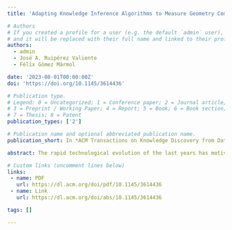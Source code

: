 ```yaml
---
title: 'Adapting Knowledge Inference Algorithms to Measure Geometry Competencies through a Puzzle Game'

# Authors
# If you created a profile for a user (e.g. the default `admin` user), write the username (folder name) here
# and it will be replaced with their full name and linked to their profile.
authors:
  - admin
  - José A. Ruipérez Valiente
  - Félix Gómez Mármol

date: '2023-08-01T00:00:00Z'
doi: 'https://doi.org/10.1145/3614436'

# Publication type.
# Legend: 0 = Uncategorized; 1 = Conference paper; 2 = Journal article;
# 3 = Preprint / Working Paper; 4 = Report; 5 = Book; 6 = Book section;
# 7 = Thesis; 8 = Patent
publication_types: ['2']

# Publication name and optional abbreviated publication name.
publication_short: In *ACM Transactions on Knowledge Discovery from Data*

abstract: The rapid technological evolution of the last years has motivated students to develop capabilities that will prepare them for an unknown future in the 21st century. In this context, many teachers intend to optimise the learning process, making it more dynamic and exciting through the introduction of gamification. Thus, this paper focuses on a data-driven assessment of geometry competencies, which are essential for developing problem-solving and higher-order thinking skills. Our main goal is to adapt, evaluate and compare Bayesian Knowledge Tracing (BKT), Performance Factor Analysis (PFA), Elo and Deep Knowledge Tracing (DKT) algorithms applied to the data of a geometry game named Shadowspect, in order to predict students’ performance by means of several classifier metrics. We analysed two algorithmic configurations, with and without prioritisation of Knowledge Components (KCs) – the skills needed to complete a puzzle successfully, and we found Elo to be the algorithm with the best prediction power with the ability to model the real knowledge of students. However, the best results are achieved without KCs because it is a challenging task to differentiate between KCs effectively in game environments. Our results prove that the above-mentioned algorithms can be applied in formal education to improve teaching, learning, and organisational efficiency.

# Custom links (uncomment lines below)
links:
 - name: PDF
   url: https://dl.acm.org/doi/pdf/10.1145/3614436
 - name: Link
   url: https://dl.acm.org/doi/abs/10.1145/3614436

tags: []

---
```

